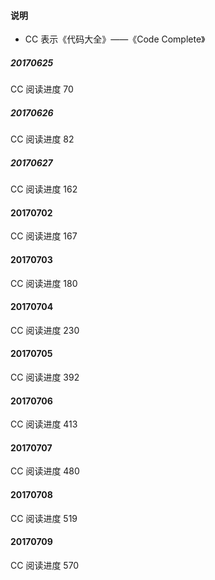 #### 说明
- CC 表示《代码大全》——《Code Complete》

##### 20170625

CC 阅读进度 70

##### 20170626

CC 阅读进度 82

##### 20170627

CC 阅读进度 162

#### 20170702

CC 阅读进度 167

#### 20170703

CC 阅读进度 180

#### 20170704

CC 阅读进度 230

#### 20170705

CC 阅读进度 392

#### 20170706

CC 阅读进度 413

#### 20170707

CC 阅读进度 480

#### 20170708

CC 阅读进度 519

#### 20170709

CC 阅读进度 570